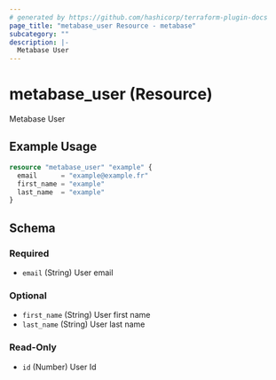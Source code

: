 ```yaml
---
# generated by https://github.com/hashicorp/terraform-plugin-docs
page_title: "metabase_user Resource - metabase"
subcategory: ""
description: |-
  Metabase User
---
```


# metabase_user (Resource)

Metabase User

## Example Usage

```terraform
resource "metabase_user" "example" {
  email      = "example@example.fr"
  first_name = "example"
  last_name  = "example"
}
```

<!-- schema generated by tfplugindocs -->
## Schema

### Required

- `email` (String) User email

### Optional

- `first_name` (String) User first name
- `last_name` (String) User last name

### Read-Only

- `id` (Number) User Id
